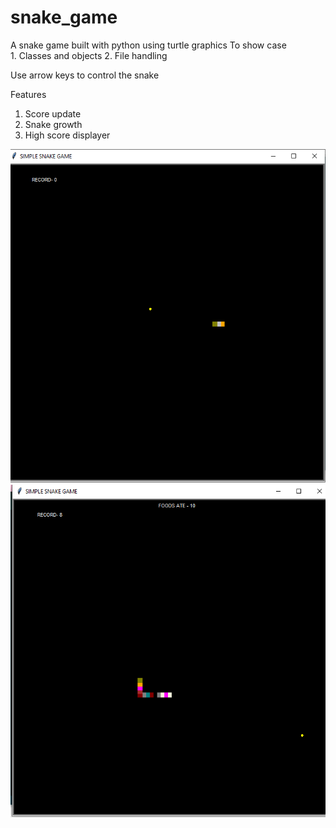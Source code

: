 # snake_game
A snake game built with python using turtle graphics
To show case  
           1. Classes and objects
           2. File handling

           
Use arrow keys to control the snake

Features
 1. Score update
 2. Snake growth
 3. High score displayer

![snake_image](snake_image2.png)
![snake_image](snake_image.png
)

